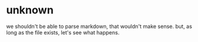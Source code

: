 # unknown

we shouldn't be able to parse markdown, that wouldn't make sense. but, as long as the file exists, let's see what happens.

